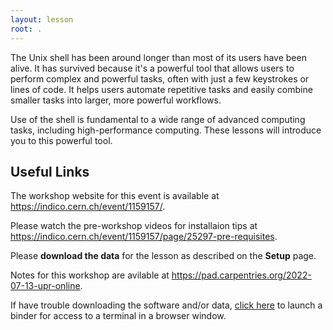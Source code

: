 ```yaml
---
layout: lesson
root: .
---
```


The Unix shell has been around longer than most of its users
have been alive. It has survived because it's a powerful tool that
allows users to perform complex and powerful tasks, often with just
 a few keystrokes or lines of code. It helps users automate repetitive
 tasks and easily combine smaller tasks into larger, more powerful workflows.

Use of the shell is fundamental to a wide range of advanced computing
tasks, including high-performance computing. These lessons will introduce
you to this powerful tool.

## Useful Links

The workshop website for this event is available at
 <https://indico.cern.ch/event/1159157/>.

Please watch the pre-workshop videos for installaion tips at <https://indico.cern.ch/event/1159157/page/25297-pre-requisites>.
 
Please **download the data** for the lesson as described on the **Setup** page.

Notes for this workshop are avilable at <https://pad.carpentries.org/2022-07-13-upr-online>.

If have trouble downloading the software and/or data, [click here](https://mybinder.org/v2/gh/raynamharris/2022-07-13-upr-online/shell-lessons-data) to launch a binder for access to a terminal in a browser window.
